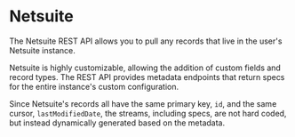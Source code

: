 # Netsuite
The Netsuite REST API allows you to pull any records that live in the user's Netsuite instance.

Netsuite is highly customizable, allowing the addition of custom fields and record types. The REST API provides metadata endpoints that return specs for the entire instance's custom configuration.

Since Netsuite's records all have the same primary key, `id`, and the same cursor, `lastModifiedDate`, the streams, including specs, are not hard coded, but instead dynamically generated based on the metadata.
